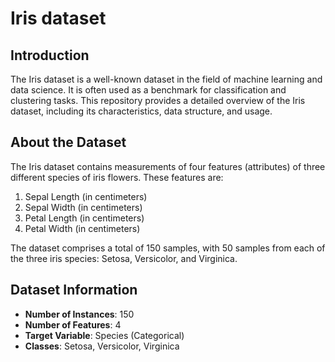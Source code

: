 # Iris dataset



## Introduction

The Iris dataset is a well-known dataset in the field of machine learning and data science. It is often used as a benchmark for classification and clustering tasks. This repository provides a detailed overview of the Iris dataset, including its characteristics, data structure, and usage.

## About the Dataset

The Iris dataset contains measurements of four features (attributes) of three different species of iris flowers. These features are:

1. Sepal Length (in centimeters)
2. Sepal Width (in centimeters)
3. Petal Length (in centimeters)
4. Petal Width (in centimeters)

The dataset comprises a total of 150 samples, with 50 samples from each of the three iris species: Setosa, Versicolor, and Virginica.

## Dataset Information

- **Number of Instances**: 150
- **Number of Features**: 4
- **Target Variable**: Species (Categorical)
- **Classes**: Setosa, Versicolor, Virginica
